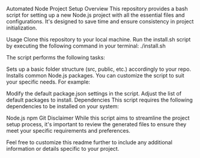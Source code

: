 Automated Node Project Setup
Overview
This repository provides a bash script for setting up a new Node.js project with all the essential files and configurations. It's designed to save time and ensure consistency in project initialization.

Usage
Clone this repository to your local machine.
Run the install.sh script by executing the following command in your terminal:
./install.sh

The script performs the following tasks:

Sets up a basic folder structure (src, public, etc.) accordingly to your repo.
Installs common Node.js packages.
You can customize the script to suit your specific needs. For example:

Modify the default package.json settings in the script.
Adjust the list of default packages to install.
Dependencies
This script requires the following dependencies to be installed on your system:

Node.js
npm
Git
Disclaimer
While this script aims to streamline the project setup process, it's important to review the generated files to ensure they meet your specific requirements and preferences.

Feel free to customize this readme further to include any additional information or details specific to your project.

